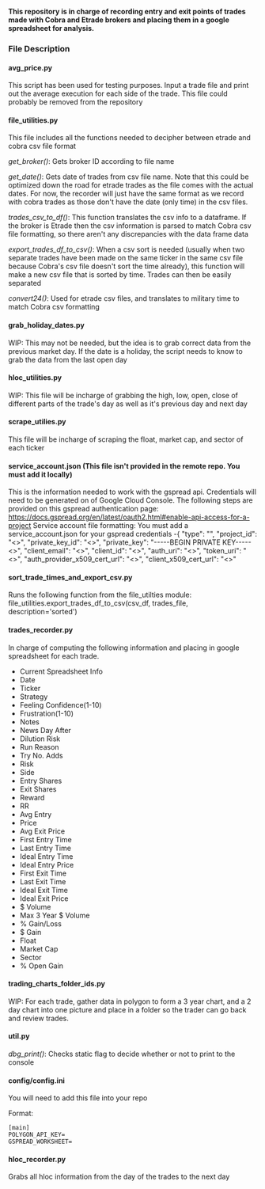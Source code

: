 **This repository is in charge of recording entry and exit points of trades made with
Cobra and Etrade brokers and placing them in a google spreadsheet for analysis.**

### File Description

#### avg_price.py

This script has been used for testing purposes.
Input a trade file and print out the average execution for each side of the trade.
This file could probably be removed from the repository

#### file_utilities.py

This file includes all the functions needed to decipher between etrade and cobra
csv file format

*get_broker()*:
Gets broker ID according to file name

*get_date()*:
Gets date of trades from csv file name. Note that this could be optimized down
the road for etrade trades as the file comes with the actual dates. For now, the
recorder will just have the same format as we record with cobra trades as those don't have
the date (only time) in the csv files.

*trades_csv_to_df()*:
This function translates the csv info to a dataframe. If the broker is Etrade then
the csv information is parsed to match Cobra csv file formatting, so there aren't any
discrepancies with the data frame data

*export_trades_df_to_csv()*:
When a csv sort is needed (usually when two separate trades have been made on the
same ticker in the same csv file because Cobra's csv file doesn't sort the time
already), this function will make a new csv file that is sorted by time. Trades can
then be easily separated

*convert24()*:
Used for etrade csv files, and translates to military time to match Cobra csv
formatting

#### grab_holiday_dates.py
WIP: This may not be needed, but the idea is to grab correct data from the previous
market day. If the date is a holiday, the script needs to know to grab the data from
the last open day

#### hloc_utilities.py
WIP: This file will be incharge of grabbing the high, low, open, close of different
parts of the trade's day as well as it's previous day and next day

#### scrape_utilies.py
This file will be incharge of scraping the float, market cap, and sector of each
ticker

#### service_account.json (This file isn't provided in the remote repo. You must add it locally)
This is the information needed to work with the gspread api. Credentials will need
to be generated on of Google Cloud Console. The following steps are provided on
this gspread authentication page:
https://docs.gspread.org/en/latest/oauth2.html#enable-api-access-for-a-project
Service account file formatting:
You must add a service_account.json for your gspread credentials
-{
  "type": "",
  "project_id": "<>",
  "private_key_id": "<>",
  "private_key": "-----BEGIN PRIVATE KEY-----<>",
  "client_email": "<>",
  "client_id": "<>",
  "auth_uri": "<>",
  "token_uri": "<>",
  "auth_provider_x509_cert_url": "<>",
  "client_x509_cert_url": "<>"

#### sort_trade_times_and_export_csv.py
Runs the following function from the file_utilties module:
file_utilities.export_trades_df_to_csv(csv_df, trades_file, description='sorted')

#### trades_recorder.py
In charge of computing the following information and placing in google spreadsheet
for each trade.

* Current Spreadsheet Info
*   Date
*   Ticker
*   Strategy
*   Feeling	Confidence(1-10)
*   Frustration(1-10)
*   Notes
*   News Day After
*   Dilution Risk
*   Run Reason
*   Try No.	Adds
*   Risk
*   Side
*   Entry Shares
*   Exit Shares
*   Reward
*   RR
*   Avg Entry
*   Price
*   Avg Exit Price
*   First Entry Time
*   Last Entry Time
*   Ideal Entry Time
*   Ideal Entry Price
*   First Exit Time
*   Last Exit Time
*   Ideal Exit Time
*   Ideal Exit Price
*   $ Volume
*   Max 3 Year $ Volume
*   % Gain/Loss
*   $ Gain
*   Float
*   Market Cap
*   Sector
*   % Open Gain

#### trading_charts_folder_ids.py
WIP: For each trade, gather data in polygon to form a 3 year chart, and a 2 day
chart into one picture and place in a folder so the trader can go back and review
trades.

#### util.py
*dbg_print()*:
Checks static flag to decide whether or not to print to the console

#### config/config.ini
You will need to add this file into your repo

Format:

````
[main]
POLYGON_API_KEY=
GSPREAD_WORKSHEET=
````


#### hloc_recorder.py
Grabs all hloc information from the day of the trades to the next day